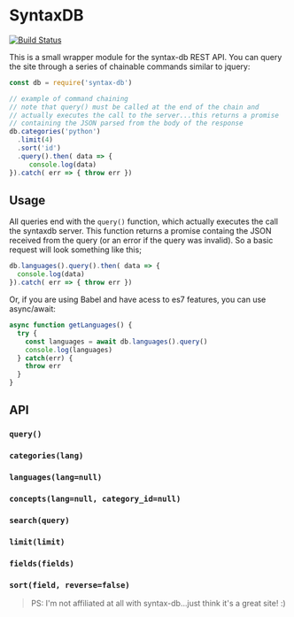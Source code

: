 # SyntaxDB

[![Build Status](https://travis-ci.org/zacharyfmarion/syntax-db.svg?branch=master)](https://travis-ci.org/zacharyfmarion/syntax-db)

This is a small wrapper module for the syntax-db REST API. You can query the site through a series of chainable commands similar to jquery:

```js
const db = require('syntax-db')

// example of command chaining
// note that query() must be called at the end of the chain and
// actually executes the call to the server...this returns a promise
// containing the JSON parsed from the body of the response
db.categories('python')
  .limit(4)
  .sort('id')
  .query().then( data => {
     console.log(data)
}).catch( err => { throw err })
```

## Usage

All queries end with the `query()` function, which actually executes the call the syntaxdb server. This function returns a promise containg the JSON received from the query (or an error if the query was invalid). So a basic request will look something like this;

```js
db.languages().query().then( data => {
  console.log(data)
}).catch( err => { throw err })
```

Or, if you are using Babel and have acess to es7 features, you can use async/await:

```js
async function getLanguages() {
  try {
    const languages = await db.languages().query()
    console.log(languages)
  } catch(err) {
    throw err 
  }
}
```

## API

### `query()`
### `categories(lang)`
### `languages(lang=null)`
### `concepts(lang=null, category_id=null)`

### `search(query)`
### `limit(limit)`
### `fields(fields)`
### `sort(field, reverse=false)`

> PS: I'm not affiliated at all with syntax-db...just think it's a great site! :)
